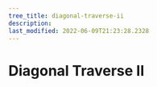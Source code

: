 ```yaml
---
tree_title: diagonal-traverse-ii
description: 
last_modified: 2022-06-09T21:23:28.2328
---
```


# Diagonal Traverse II
